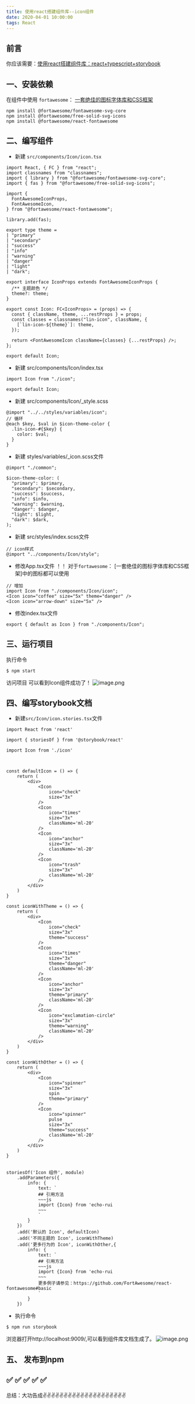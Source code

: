 ```yaml
---
title: 使用react搭建组件库--icon组件
date: 2020-04-01 10:00:00
tags: React
---
```

<meta name="referrer" content="no-referrer"/>

## 前言
你应该需要：[使用react搭建组件库：react+typescript+storybook]([https://www.jianshu.com/p/8ef96e06adcc](https://www.jianshu.com/p/8ef96e06adcc)
)
## 一、安装依赖
在组件中使用 `fortawesome`： [一套绝佳的图标字体库和CSS框架](http://www.fontawesome.com.cn)

```
npm install @fortawesome/fontawesome-svg-core
npm install @fortawesome/free-solid-svg-icons
npm install @fortawesome/react-fontawesome
```
## 二、编写组件
* 新建 `src/components/Icon/icon.tsx`
```
import React, { FC } from "react";
import classnames from "classnames";
import { library } from "@fortawesome/fontawesome-svg-core";
import { fas } from "@fortawesome/free-solid-svg-icons";

import {
  FontAwesomeIconProps,
  FontAwesomeIcon,
} from "@fortawesome/react-fontawesome";

library.add(fas);

export type theme = 
| "primary"
| "secondary"
| "success"
| "info"
| "warning"
| "danger"
| "light"
| "dark";

export interface IconProps extends FontAwesomeIconProps {
  /** 主题颜色 */
  theme?: theme;
}

export const Icon: FC<IconProps> = (props) => {
  const { className, theme, ...restProps } = props;
  const classes = classnames("lin-icon", className, {
    [`lin-icon-${theme}`]: theme,
  });

  return <FontAwesomeIcon className={classes} {...restProps} />;
};

export default Icon;
```
* 新建 src/components/Icon/index.tsx
 ```
import Icon from "./icon";

export default Icon;
```
* 新建 src/components/Icon/_style.scss
```
@import "../../styles/variables/icon";
// 循环
@each $key, $val in $icon-theme-color {
  .lin-icon-#{$key} {
    color: $val;
  }
}
```

* 新建 styles/variables/_icon.scss文件
```
@import "./common";

$icon-theme-color: (
  "primary": $primary,
  "secondary": $secondary,
  "success": $success,
  "info": $info,
  "warning": $warning,
  "danger": $danger,
  "light": $light,
  "dark": $dark,
);
```
* 新建 src/styles/index.scss文件
```
// icon样式
@import "../components/Icon/style";
```
* 修改App.tsx文件
！！ 对于`fortawesome`： [一套绝佳的图标字体库和CSS框架]中的图标都可以使用
```
// 增加
import Icon from "./components/Icon/icon";
<Icon icon="coffee" size="5x" theme="danger" />
<Icon icon="arrow-down" size="5x" />
```
* 修改index.tsx文件
```
export { default as Icon } from "./components/Icon";
```
## 三、运行项目
 执行命令
```
$ npm start
```
访问项目 可以看到Icon组件成功了！
![image.png](https://upload-images.jianshu.io/upload_images/11846892-8c703c6cd972d3e2.png?imageMogr2/auto-orient/strip%7CimageView2/2/w/1240)
## 四、编写storybook文档
* 新建`src/Icon/icon.stories.tsx`文件
```
import React from 'react'

import { storiesOf } from '@storybook/react'

import Icon from './icon'



const defaultIcon = () => {
    return (
        <div>
            <Icon
                icon="check"
                size="3x"
            />
            <Icon
                icon="times"
                size="3x"
                className='ml-20'
            />
            <Icon
                icon="anchor"
                size="3x"
                className='ml-20'
            />
            <Icon
                icon="trash"
                size="3x"
                className='ml-20'
            />
        </div>
    )
}

const iconWithTheme = () => {
    return (
        <div>
            <Icon
                icon="check"
                size="3x"
                theme="success"
            />
            <Icon
                icon="times"
                size="3x"
                theme="danger"
                className='ml-20'
            />
            <Icon
                icon="anchor"
                size="3x"
                theme="primary"
                className='ml-20'
            />
            <Icon
                icon="exclamation-circle"
                size="3x"
                theme="warning"
                className='ml-20'
            />
        </div>
    )
}

const iconWithOther = () => {
    return (
        <div>
            <Icon
                icon="spinner"
                size="3x"
                spin
                theme="primary"
            />
            <Icon
                icon="spinner"
                pulse
                size="3x"
                theme="success"
                className='ml-20'
            />
        </div>
    )
}


storiesOf('Icon 组件', module)
    .addParameters({
        info: {
            text: `
            ## 引用方法
            ~~~js
            import {Icon} from 'echo-rui
            ~~~
            `
        }
    })
    .add('默认的 Icon', defaultIcon)
    .add('不同主题的 Icon', iconWithTheme)
    .add('更多行为的 Icon', iconWithOther,{
        info: {
            text: `
            ## 引用方法
            ~~~js
            import {Icon} from 'echo-rui
            ~~~
            更多例子请参见：https://github.com/FortAwesome/react-fontawesome#basic
            `
        }
    })
```
* 执行命令
```
$ npm run storybook
```
浏览器打开http://localhost:9009/,可以看到组件库文档生成了。
![image.png](https://upload-images.jianshu.io/upload_images/11846892-f5e3bf4ef4168c78.png?imageMogr2/auto-orient/strip%7CimageView2/2/w/1240)
## 五、 发布到npm
 ✅ ✅ ✅ ✅ ✅
----
总结：大功告成✌️✌️✌️✌️✌️✌️✌️✌️✌️✌️✌️✌️✌️✌️✌️✌️✌️✌️✌️✌️


